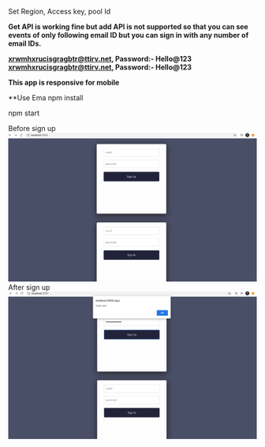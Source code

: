 Set Region, Access key, pool Id

**Get API is working fine but add API is not supported so that you can see events of only following email ID but you can sign in with any number of email IDs.**

**xrwmhxrucisgragbtr@ttirv.net, Password:- Hello@123**
**xrwmhxrucisgragbtr@ttirv.net, Password:- Hello@123**

**This app is responsive for mobile**

**Use Ema
npm install 

npm start

Before sign up
![alt text](https://github.com/sheshantsinha/go-react-project/blob/master/public/before_signup.png)
After sign up
![alt text](https://github.com/sheshantsinha/go-react-project/blob/master/public/after_signup.png)
